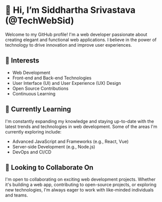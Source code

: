 # 👋 Hi, I’m Siddhartha Srivastava (@TechWebSid)

Welcome to my GitHub profile! I'm a web developer passionate about creating elegant and functional web applications. I believe in the power of technology to drive innovation and improve user experiences.

## 👀 Interests

- Web Development
- Front-end and Back-end Technologies
- User Interface (UI) and User Experience (UX) Design
- Open Source Contributions
- Continuous Learning

## 🌱 Currently Learning

I'm constantly expanding my knowledge and staying up-to-date with the latest trends and technologies in web development. Some of the areas I'm currently exploring include:

- Advanced JavaScript and Frameworks (e.g., React, Vue)
- Server-side Development (e.g., Node.js)
- DevOps and CI/CD

## 💞️ Looking to Collaborate On

I'm open to collaborating on exciting web development projects. Whether it's building a web app, contributing to open-source projects, or exploring new technologies, I'm always eager to work with like-minded individuals and teams.
